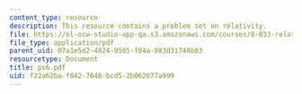 ```yaml
---
content_type: resource
description: This resource contains a problem set on relativity.
file: https://ol-ocw-studio-app-qa.s3.amazonaws.com/courses/8-033-relativity-fall-2006/f22a62baf0427648bcd52b062877a999_ps6.pdf
file_type: application/pdf
parent_uid: 07a1e5d2-4824-9505-f84a-083d31740b03
resourcetype: Document
title: ps6.pdf
uid: f22a62ba-f042-7648-bcd5-2b062877a999
---
```

